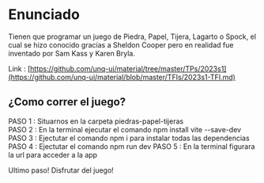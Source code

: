 # Enunciado

Tienen que programar un juego de Piedra, Papel, Tijera, Lagarto o Spock, el cual se hizo conocido gracias a Sheldon Cooper pero en realidad fue inventado por Sam Kass y Karen Bryla.

Link : 
[https://github.com/unq-ui/material/tree/master/TPs/2023s1](https://github.com/unq-ui/material/blob/master/TFIs/2023s1-TFI.md)


## ¿Como correr el juego?

PASO 1 : Situarnos en la carpeta piedras-papel-tijeras <br> 
PASO 2 : En la terminal ejecutar el comando npm install vite --save-dev
PASO 3 : Ejectutar el comando npm i para instalar todas las dependencias
PASO 4 : Ejectutar el comando npm run dev
PASO 5 : En la terminal figurara la url para acceder a la app

Ultimo paso! Disfrutar del juego! 





